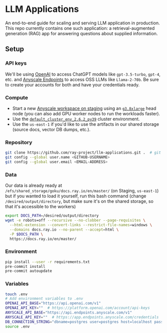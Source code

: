 # LLM Applications

An end-to-end guide for scaling and serving LLM application in production. This repo currently contains one such application: a retrieval-augmented generation (RAG) app for answering questions about supplied information.

## Setup

### API keys
We'll be using [OpenAI](https://platform.openai.com/docs/models/) to access ChatGPT models like `gpt-3.5-turbo`, `gpt-4`, etc. and [Anyscale Endpoints](https://endpoints.anyscale.com/) to access OSS LLMs like `Llama-2-70b`. Be sure to create your accounts for both and have your credentials ready.

### Compute
- Start a new [Anyscale workspace on staging](https://console.anyscale-staging.com/o/anyscale-internal/workspaces) using an [`g3.8xlarge`](https://instances.vantage.sh/aws/ec2/g3.8xlarge) head node (you can also add GPU worker nodes to run the workloads faster).
- Use the [`default_cluster_env_2.6.2_py39`](https://docs.anyscale.com/reference/base-images/ray-262/py39#ray-2-6-2-py39) cluster environment.
- Use the `us-east-1` if you'd like to use the artifacts in our shared storage (source docs, vector DB dumps, etc.).

### Repository
```bash
git clone https://github.com/ray-project/llm-applications.git .  # git checkout -b goku origin/goku
git config --global user.name <GITHUB-USERNAME>
git config --global user.email <EMAIL-ADDRESS>
```

### Data
Our data is already ready at `/efs/shared_storage/goku/docs.ray.io/en/master/` (on Staging, `us-east-1`) but if you wanted to load it yourself, run this bash command (change `/desired/output/directory`, but make sure it's on the shared storage,
so that it's accessible to the workers)
```bash
export DOCS_PATH=/desired/output/directory
wget -e robots=off --recursive --no-clobber --page-requisites \
  --html-extension --convert-links --restrict-file-names=windows \
  --domains docs.ray.io --no-parent --accept=html \
  -P $DOCS_PATH \
  https://docs.ray.io/en/master/
```

### Environment
```bash
pip install --user -r requirements.txt
pre-commit install
pre-commit autoupdate
```

### Variables
```bash
touch .env
# Add environment variables to .env
OPENAI_API_BASE="https://api.openai.com/v1"
OPENAI_API_KEY=""  # https://platform.openai.com/account/api-keys
ANYSCALE_API_BASE="https://api.endpoints.anyscale.com/v1"
ANYSCALE_API_KEY=""  # https://app.endpoints.anyscale.com/credentials
DB_CONNECTION_STRING="dbname=postgres user=postgres host=localhost password=postgres"
source .env
```

